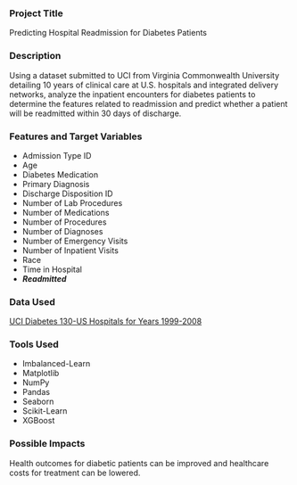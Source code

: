 ### Project Title
Predicting Hospital Readmission for Diabetes Patients

### Description
Using a dataset submitted to UCI from Virginia Commonwealth University detailing 10 years of clinical care at U.S. hospitals and integrated delivery networks, analyze the inpatient encounters for diabetes patients to determine the features related to readmission and predict whether a patient will be readmitted within 30 days of discharge.

### Features and Target Variables
* Admission Type ID
* Age
* Diabetes Medication
* Primary Diagnosis
* Discharge Disposition ID
* Number of Lab Procedures
* Number of Medications
* Number of Procedures
* Number of Diagnoses
* Number of Emergency Visits
* Number of Inpatient Visits
* Race
* Time in Hospital
* ***Readmitted***

### Data Used
[UCI Diabetes 130-US Hospitals for Years 1999-2008](https://archive.ics.uci.edu/ml/datasets/Diabetes+130-US+hospitals+for+years+1999-2008)

### Tools Used
* Imbalanced-Learn
* Matplotlib
* NumPy
* Pandas
* Seaborn
* Scikit-Learn
* XGBoost

### Possible Impacts
Health outcomes for diabetic patients can be improved and healthcare costs for treatment can be lowered.
